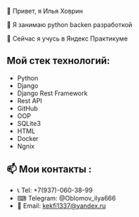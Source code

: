 👋 Привет, я Илья Ховрин

👀 Я занимаю python backen разработкой

🌱 Сейчас я учусь в Яндекс Практикуме

Мой стек технологий:
---
- Python 
- Django
- Django Rest Framework
- Rest API
- GitHub
- OOP
- SQLite3 
- HTML
- Docker
- Ngnix

📫 Мои контакты : 
---
- 📞 Tel: +7(937)-060-38-99
- ⌨ Telegram: @Oblomov_ilya666
- 📧 Email: kekfi1337@yandex.ru

